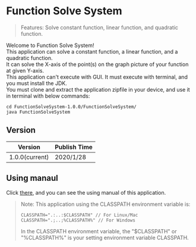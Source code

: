 # Function Solve System

> Features: Solve constant function, linear function, and quadratic function.

Welcome to Function Solve System!\
This application can solve a constant function, a linear function, and a quadratic function.\
It can solve the X-axis of the point(s) on the graph picture of your function at given Y-axis.\
This application can't execute with GUI. It must execute with terminal, and you must install the JDK.\
You must clone and extract the application zipfile in your device, and use it in terminal with below commands:
```
cd FunctionSolveSystem-1.0.0/FunctionSolveSystem/
java FunctionSolveSystem
```

## Version
|Version|Publish Time|
|-------|------------|
|1.0.0(current)|2020/1/28|

## Using manaul
Click [there](doc/UsingManual.md), and you can see the using manual of this application.

> Note:
> This application using the CLASSPATH environment variable is:
> ```
> CLASSPATH=".:..:$CLASSPATH" // For Linux/Mac
> CLASSPATH=".;..;%CLASSPATH%" // For Windows
> ```
> In the CLASSPATH environment variable, the "$CLASSPATH" or "%CLASSPATH%" is your setting environment variable CLASSPATH.
